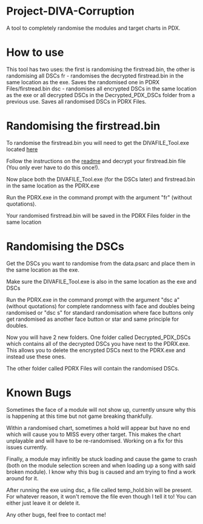 # Project-DIVA-Corruption
A tool to completely randomise the modules and target charts in PDX.

# How to use
This tool has two uses: the first is randomising the firstread.bin, the other is randomising all DSCs
fr - randomises the decrypted firstread.bin in the same location as the exe. Saves the randomised one in PDRX Files/firstread.bin
dsc - randomises all encrypted DSCs in the same location as the exe or all decrypted DSCs in the Decrypted_PDX_DSCs folder from a previous use. Saves all randomised DSCs in PDRX Files.

# Randomising the firstread.bin
To randomise the firstread.bin you will need to get the DIVAFILE_Tool.exe located [here](https://github.com/s117/DIVAFILE_Tool/releases)

Follow the instructions on the [readme](https://github.com/s117/DIVAFILE_Tool/blob/master/README.md) and decrypt your firstread.bin file (You only ever have to do this once!). 

Now place both the DIVAFILE_Tool.exe (for the DSCs later) and firstread.bin in the same location as the PDRX.exe

Run the PDRX.exe in the command prompt with the argument "fr" (without quotations).

Your randomised firstread.bin will be saved in the PDRX Files folder in the same location

# Randomising the DSCs
Get the DSCs you want to randomise from the data.psarc and place them in the same location as the exe.

Make sure the DIVAFILE_Tool.exe is also in the same location as the exe and DSCs

Run the PDRX.exe in the command prompt with the argument "dsc a" (without quotations) for complete randomness with face and doubles being randomised or "dsc s" for standard randomisation where face buttons only get randomised as another face button or star and same principle for doubles.

Now you will have 2 new folders. One folder called Decrypted_PDX_DSCs which contains all of the decrypted DSCs you have next to the PDRX.exe. This allows you to delete the encrypted DSCs next to the PDRX.exe and instead use these ones. 

The other folder called PDRX Files will contain the randomised DSCs.

# Known Bugs
Sometimes the face of a module will not show up, currently unsure why this is happening at this time but not game breaking thankfully.

Within a randomised chart, sometimes a hold will appear but have no end which will cause you to MISS every other target. This makes the chart unplayable and will have to be re-randomised. Working on a fix for this issues currently.

Finally, a module may infinitly be stuck loading and cause the game to crash (both on the module selection screen and when loading up a song with said broken module). I know why this bug is caused and am trying to find a work around for it.

After running the exe using dsc, a file called temp_hold.bin will be present. For whatever reason, it won't remove the file even though I tell it to! You can either just leave it or delete it.

Any other bugs, feel free to contact me!
